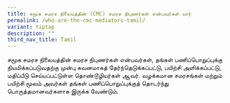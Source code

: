 ```yaml
---
title: சமூக சமரச நிலையத்தின் (CMC) சமரச நிபுணர்கள் என்பவர்கள் யார்
permalink: /who-are-the-cmc-mediators-tamil/
variant: tiptap
description: ""
third_nav_title: Tamil
---
```

<p>சமூக சமரச நிலையத்தின் சமரச நிபுணர்கள் என்பவர்கள், தங்கள் பணிப்பொறுப்புக்கு
நியமிக்கப்படுவதற்கு முன்பு கவனமாகத் தேர்ந்தெடுக்கப்பட்டு, பயிற்சி அளிக்கப்பட்டு,
மதிப்பீடு செய்யப்பட்டுள்ள தொண்டூழியர்கள் ஆவர். வழக்கமான சமரசங்கள் மற்றும்
பயிற்சி மூலம் அவர்கள் தங்கள் பணிப்பொறுப்புக்குத் தொடர்ந்து பொருத்தமானவர்களாக
இருக்க வேண்டும்.</p>